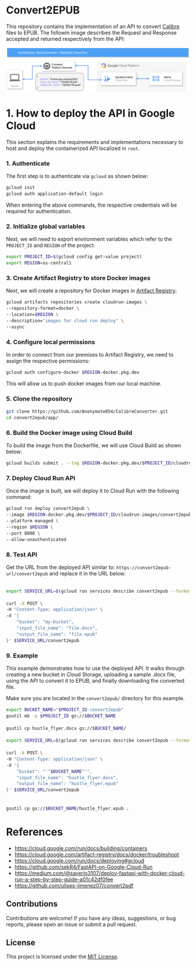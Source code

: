 # Convert2EPUB

This repository contains the implementation of an API to convert [Calibre](https://calibre-ebook.com/) files to EPUB. The followin image describes the Request and Response accepted and returned respectively from the API:

![API](img/Diagram.svg)


# 1. How to deploy the API in Google Cloud
This section explains the requirements and implementations necessary to host and deploy the containerized API localized in `root`.

### 1. Authenticate

The first step is to authenticate via `gcloud` as shown below:

```bash
gcloud init
gcloud auth application-default login
```

When entering the above commands, the respective credentials will be required for authentication.

### 2. Initialize global variables

Next, we will need to export environment variables which refer to the `PROJECT_ID` and `REGION` of the project:

```bash
export PROJECT_ID=$(gcloud config get-value project)
export REGION=us-central1
```

### 3. Create Artifact Registry to store Docker images

Next, we will create a repository for Docker images in [Artifact Registry](https://cloud.google.com/artifact-registry):

```bash
gcloud artifacts repositories create cloudrun-images \
--repository-format=docker \
--location=$REGION \
--description="images for cloud run deploy" \
--async
```

### 4. Configure local permissions

In order to connect from our premises to Artifact Registry, we need to assign the respective permissions:

```bash
gcloud auth configure-docker $REGION-docker.pkg.dev
```

This will allow us to push docker images from our local machine.
### 5. Clone the repository

```bash
git clone https://github.com/Anonymate054/CalibreConverter.git
cd convert2epub/app/
```
### 6. Build the Docker image using Cloud Build

To build the image from the Dockerfile, we will use Cloud Build as shown below:

```bash
gcloud builds submit . --tag $REGION-docker.pkg.dev/$PROJECT_ID/cloudrun-images/convert2epub:latest
```

### 7. Deploy Cloud Run API

Once the image is built, we will deploy it to Cloud Run with the following command:

```bash
gcloud run deploy convert2epub \
--image $REGION-docker.pkg.dev/$PROJECT_ID/cloudrun-images/convert2epub \
--platform managed \
--region $REGION \
--port 8000 \
--allow-unauthenticated 
```

### 8. Test API

Get the URL from the deployed API similar to:  `https://convert2epub-url/convert2epub` and replace it in the URL below:

```bash

export SERVICE_URL=$(gcloud run services describe convert2epub --format='value(status.url)' --region=$REGION)

curl -X POST \
-H "Content-Type: application/json" \
-d '{
    "bucket": "my-bucket",
    "input_file_name": "file.docx",
    "output_file_name": "file.epub" 
}' $SERVICE_URL/convert2epub
```

### 9. Example

This example demonstrates how to use the deployed API. It walks through creating a new bucket in Cloud Storage, uploading a sample .docx file, using the API to convert it to EPUB, and finally downloading the converted file.

Make sure you are located in the `convert2epub/` directory for this example.

```bash
export BUCKET_NAME="$PROJECT_ID-convert2epub"
gsutil mb -p $PROJECT_ID gs://$BUCKET_NAME

gsutil cp hustle_flyer.docx gs://$BUCKET_NAME/

export SERVICE_URL=$(gcloud run services describe convert2epub --format='value(status.url)' --region=$REGION)

curl -X POST \
-H "Content-Type: application/json" \
-d '{
    "bucket": "'"$BUCKET_NAME"'",
    "input_file_name": "hustle_flyer.docx",
    "output_file_name": "hustle_flyer.epub" 
}' $SERVICE_URL/convert2epub


gsutil cp gs://$BUCKET_NAME/hustle_flyer.epub .
```

# References
- https://cloud.google.com/run/docs/building/containers
- https://cloud.google.com/artifact-registry/docs/docker/troubleshoot
- https://cloud.google.com/run/docs/deploying#gcloud
- https://github.com/sekR4/FastAPI-on-Google-Cloud-Run
- https://medium.com/@saverio3107/deploy-fastapi-with-docker-cloud-run-a-step-by-step-guide-a01c42df0fee
- https://github.com/ulises-jimenez07/convert2pdf


## Contributions

Contributions are welcome! If you have any ideas, suggestions, or bug reports, please open an issue or submit a pull request.

## License

This project is licensed under the [MIT License](LICENSE).
